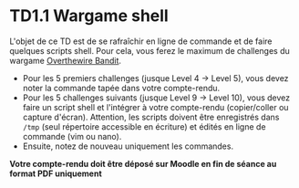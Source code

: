 TD1.1 Wargame shell
===================

L'objet de ce TD est de se rafraîchir en ligne de commande et de faire quelques scripts shell. Pour cela, vous ferez le maximum de challenges du wargame [Overthewire Bandit](https://overthewire.org/wargames/bandit/).

* Pour les 5 premiers challenges (jusque Level 4 → Level 5), vous devez noter la commande tapée dans votre compte-rendu.
* Pour les 5 challenges suivants (jusque Level 9 → Level 10), vous devez faire un script shell et l'intégrer à votre compte-rendu (copier/coller ou capture d'écran). Attention, les scripts doivent être enregistrés dans `/tmp` (seul répertoire accessible en écriture) et édités en ligne de commande (vim ou nano).
* Ensuite, notez de nouveau uniquement les commandes.

**Votre compte-rendu doit être déposé sur Moodle en fin de séance au format PDF uniquement**
